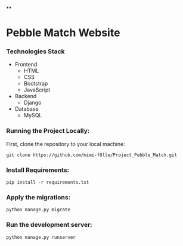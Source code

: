 **

# Pebble Match Website


### Technologies Stack

-   Frontend
    -   HTML
    -   CSS
    -   Bootstrap
    -   JavaScript
-   Backend
    -   Django
-   Database
    -   MySQL
    

### Running the Project Locally:

First, clone the repository to your local machine:

    git clone https://github.com/mimi-fOlle/Project_Pebble_Match.git

### Install Requirements:

    pip install -r requirements.txt

### Apply the migrations:

    python manage.py migrate


### Run the development server:

    python manage.py runserver


